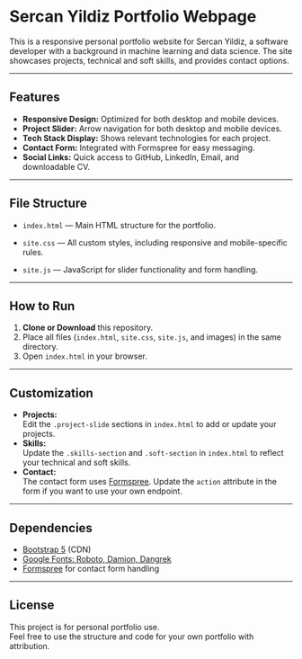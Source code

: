 # Sercan Yildiz Portfolio Webpage

This is a responsive personal portfolio website for Sercan Yildiz, a software developer with a background in machine learning and data science. The site showcases projects, technical and soft skills, and provides contact options.

---

## Features

- **Responsive Design:** Optimized for both desktop and mobile devices.
- **Project Slider:** Arrow navigation for both desktop and mobile devices.
- **Tech Stack Display:** Shows relevant technologies for each project.
- **Contact Form:** Integrated with Formspree for easy messaging.
- **Social Links:** Quick access to GitHub, LinkedIn, Email, and downloadable CV.

---

## File Structure

- `index.html` — Main HTML structure for the portfolio.
  
- `site.css` — All custom styles, including responsive and mobile-specific rules.
  
- `site.js` — JavaScript for slider functionality and form handling.

---

## How to Run

1. **Clone or Download** this repository.
2. Place all files (`index.html`, `site.css`, `site.js`, and images) in the same directory.
3. Open `index.html` in your browser.

---

## Customization

- **Projects:**  
  Edit the `.project-slide` sections in `index.html` to add or update your projects.
- **Skills:**  
  Update the `.skills-section` and `.soft-section` in `index.html` to reflect your technical and soft skills.
- **Contact:**  
  The contact form uses [Formspree](https://formspree.io/). Update the `action` attribute in the form if you want to use your own endpoint.

---


## Dependencies

- [Bootstrap 5](https://getbootstrap.com/) (CDN)
- [Google Fonts: Roboto, Damion, Dangrek](https://fonts.google.com/)
- [Formspree](https://formspree.io/) for contact form handling

---

## License

This project is for personal portfolio use.  
Feel free to use the structure and code for your own portfolio with attribution.

